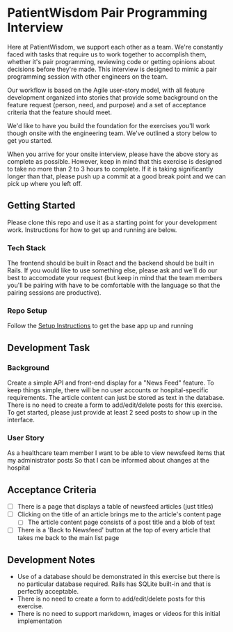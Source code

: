 # PatientWisdom Pair Programming Interview

Here at PatientWisdom, we support each other as a team. We're constantly faced with tasks that require us to work together to accomplish them, whether it's pair programming, reviewing code or getting opinions about decisions before they're made. This interview is designed to mimic a pair programming session with other engineers on the team.

Our workflow is based on the Agile user-story model, with all feature development organized into stories that provide some background on the feature request (person, need, and purpose) and a set of acceptance criteria that the feature should meet.

We'd like to have you build the foundation for the exercises you'll work though onsite with the engineering team. We've outlined a story below to get you started.

When you arrive for your onsite interview, please have the above story as complete as possible. However, keep in mind that this exercise is designed to take no more than 2 to 3 hours to complete. If it is taking significantly longer than that, please push up a commit at a good break point and we can pick up where you left off.

## Getting Started

Please clone this repo and use it as a starting point for your development work. Instructions for how to get up and running are below.

### Tech Stack

The frontend should be built in React and the backend should be built in Rails. If you would like to use something else, please ask and we'll do our best to accomodate your request (but keep in mind that the team members you'll be pairing with have to be comfortable with the language so that the pairing sessions are productive).

### Repo Setup

Follow the [Setup Instructions](/setup.md) to get the base app up and running

## Development Task

### Background

Create a simple API and front-end display for a "News Feed" feature. To keep things simple, there will be no user accounts or hospital-specific requirements. The article content can just be stored as text in the database. There is no need to create a form to add/edit/delete posts for this exercise. To get started, please just provide at least 2 seed posts to show up in the interface.

### User Story
As a healthcare team member
I want to be able to view newsfeed items that my administrator posts
So that I can be informed about changes at the hospital

Acceptance Criteria
---
- [ ] There is a page that displays a table of newsfeed articles (just titles)
- [ ] Clicking on the title of an article brings me to the article's content page
  - [ ] The article content page consists of a post title and a blob of text
- [ ] There is a 'Back to Newsfeed' button at the top of every article that takes me back to the main list page

Development Notes
---
- Use of a database should be demonstrated in this exercise but there is no particular database required. Rails has SQLite built-in and that is perfectly acceptable.
- There is no need to create a form to add/edit/delete posts for this exercise.
- There is no need to support markdown, images or videos for this initial implementation
